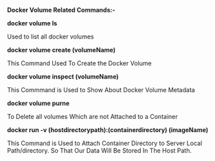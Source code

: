 **Docker Volume Related Commands:-**

**docker volume ls**

Used to list all docker volumes

**docker volume create (volumeName)**

This Command Used To Create the Docker Volume 

**docker volume inspect (volumeName)**

This Commmand is Used to Show About Docker Volume Metadata

**docker volume purne**

To Delete all volumes Which are not Attached to a Container

**docker run -v (hostdirectorypath):(containerdirectory) (imageName)**

This Command is Used to Attach Container Directory to Server Local Path/directory. So That Our Data Will Be Stored In The Host Path.
